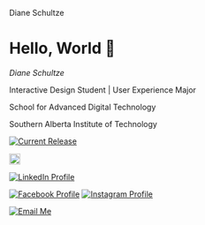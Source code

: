 Diane Schultze
# Hello, World 👋

*Diane Schultze*

Interactive Design Student | User Experience Major

School for Advanced Digital Technology

Southern Alberta Institute of Technology


<a href="https://github.com/jellyfin/jellyfin/releases">
<img alt="Current Release" src="https://img.shields.io/github/release/jellyfin/jellyfin.svg"/>

<a href="https://www.linkedin.com/in/diane-schultze-863053295"><img src="https://upload.wikimedia.org/wikipedia/commons/c/ca/LinkedIn_logo_initials.png" width="20px" alt="LinkedIn Logo"></a>


[![LinkedIn Profile](https://img.shields.io/badge/LinkedIn-Profile-0A66C2?style=flat&logo=linkedin&color=FF69B4)](https://www.linkedin.com/in/diane-schultze-863053295)




[![Facebook Profile](https://img.shields.io/badge/Facebook-Profile-000000?style=flat&logo=facebook&logoColor=white&color=FF69B4)](https://www.facebook.com/DnSchltz)
[![Instagram Profile](https://img.shields.io/badge/Instagram-Profile-000000?style=flat&logo=instagram&logoColor=white&color=FF69B4)](https://www.instagram.com/dayanosaaurr)


[![Email Me](https://img.shields.io/badge/Email-Me-000000?style=flat&logo=gmail&logoColor=white&color=FF69B4)](mailto:rosemariediane@edu.sait.ca)

